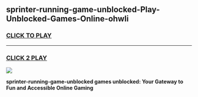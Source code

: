
## sprinter-running-game-unblocked-Play-Unblocked-Games-Online-ohwli
<h3>
<a href="https://premium76.site?title=sprinter-running-game-unblocked&ref=25A">CLICK TO PLAY</a></h3>
<hr>

<h3>
<a href="https://premium76.site?title=sprinter-running-game-unblocked&ref=25A">CLICK 2 PLAY</a>
  
</h3>

<a href="https://premium76.site?title=sprinter-running-game-unblocked&ref=25A"><img src="https://clearcache.store/games.png"></a>


**sprinter-running-game-unblocked games unblocked: Your Gateway to Fun and Accessible Online Gaming**
